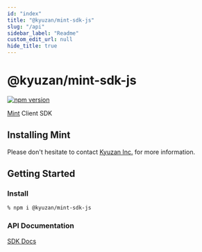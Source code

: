 ```yaml
---
id: "index"
title: "@kyuzan/mint-sdk-js"
slug: "/api"
sidebar_label: "Readme"
custom_edit_url: null
hide_title: true
---
```


# @kyuzan/mint-sdk-js

[![npm version](https://badge.fury.io/js/%40kyuzan%2Fmint-sdk-js.svg)](https://badge.fury.io/js/%40kyuzan%2Fmint-sdk-js)

[Mint](https://www.mintnft.jp/) Client SDK

## Installing Mint

Please don't hesitate to contact [Kyuzan Inc.](https://www.mintnft.jp/) for more information.

## Getting Started

### Install

```bash
% npm i @kyuzan/mint-sdk-js
```

### API Documentation

[SDK Docs](https://kyuzaninc.github.io/mint-sdk-js/)
